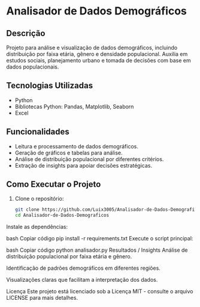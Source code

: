 # Analisador de Dados Demográficos

## Descrição
Projeto para análise e visualização de dados demográficos, incluindo distribuição por faixa etária, gênero e densidade populacional. Auxilia em estudos sociais, planejamento urbano e tomada de decisões com base em dados populacionais.

## Tecnologias Utilizadas
- Python
- Bibliotecas Python: Pandas, Matplotlib, Seaborn
- Excel

## Funcionalidades
- Leitura e processamento de dados demográficos.
- Geração de gráficos e tabelas para análise.
- Análise de distribuição populacional por diferentes critérios.
- Extração de insights para apoiar decisões estratégicas.

## Como Executar o Projeto
1. Clone o repositório:
   ```bash
   git clone https://github.com/Luix3005/Analisador-de-Dados-Demograficos.git
   cd Analisador-de-Dados-Demograficos
Instale as dependências:

bash
Copiar código
pip install -r requirements.txt
Execute o script principal:

bash
Copiar código
python analisador.py
Resultados / Insights
Análise de distribuição populacional por faixa etária e gênero.

Identificação de padrões demográficos em diferentes regiões.

Visualizações claras que facilitam a interpretação dos dados.

Licença
Este projeto está licenciado sob a Licença MIT - consulte o arquivo LICENSE para mais detalhes.
